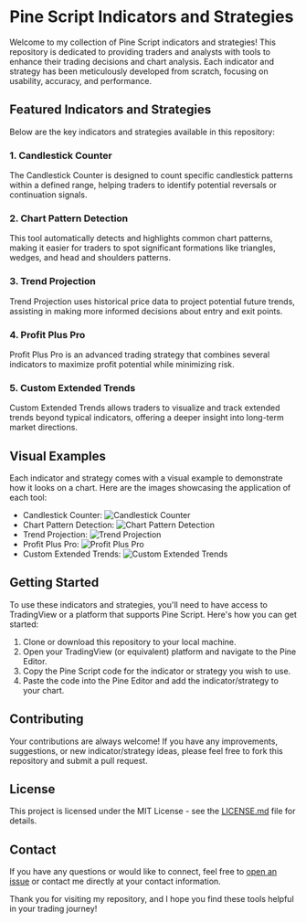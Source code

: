 # Pine Script Indicators and Strategies

Welcome to my collection of Pine Script indicators and strategies! This repository is dedicated to providing traders and analysts with tools to enhance their trading decisions and chart analysis. Each indicator and strategy has been meticulously developed from scratch, focusing on usability, accuracy, and performance.

## Featured Indicators and Strategies

Below are the key indicators and strategies available in this repository:

### 1. Candlestick Counter

The Candlestick Counter is designed to count specific candlestick patterns within a defined range, helping traders to identify potential reversals or continuation signals.

### 2. Chart Pattern Detection

This tool automatically detects and highlights common chart patterns, making it easier for traders to spot significant formations like triangles, wedges, and head and shoulders patterns.

### 3. Trend Projection

Trend Projection uses historical price data to project potential future trends, assisting in making more informed decisions about entry and exit points.

### 4. Profit Plus Pro

Profit Plus Pro is an advanced trading strategy that combines several indicators to maximize profit potential while minimizing risk.

### 5. Custom Extended Trends

Custom Extended Trends allows traders to visualize and track extended trends beyond typical indicators, offering a deeper insight into long-term market directions.

## Visual Examples

Each indicator and strategy comes with a visual example to demonstrate how it looks on a chart. Here are the images showcasing the application of each tool:

- Candlestick Counter: ![Candlestick Counter](/images/candlestick-counter.png)
- Chart Pattern Detection: ![Chart Pattern Detection](/images/chart-pattern-detection.png)
- Trend Projection: ![Trend Projection](/images/trend-projection.png)
- Profit Plus Pro: ![Profit Plus Pro](/images/profit-plus-pro.png)
- Custom Extended Trends: ![Custom Extended Trends](/images/custom-extended-trends.png)

## Getting Started

To use these indicators and strategies, you'll need to have access to TradingView or a platform that supports Pine Script. Here's how you can get started:

1. Clone or download this repository to your local machine.
2. Open your TradingView (or equivalent) platform and navigate to the Pine Editor.
3. Copy the Pine Script code for the indicator or strategy you wish to use.
4. Paste the code into the Pine Editor and add the indicator/strategy to your chart.

## Contributing

Your contributions are always welcome! If you have any improvements, suggestions, or new indicator/strategy ideas, please feel free to fork this repository and submit a pull request.

## License

This project is licensed under the MIT License - see the [LICENSE.md](LICENSE) file for details.

## Contact

If you have any questions or would like to connect, feel free to [open an issue](https://github.com/yourgithubusername/your-repository/issues) or contact me directly at your contact information.

Thank you for visiting my repository, and I hope you find these tools helpful in your trading journey!

